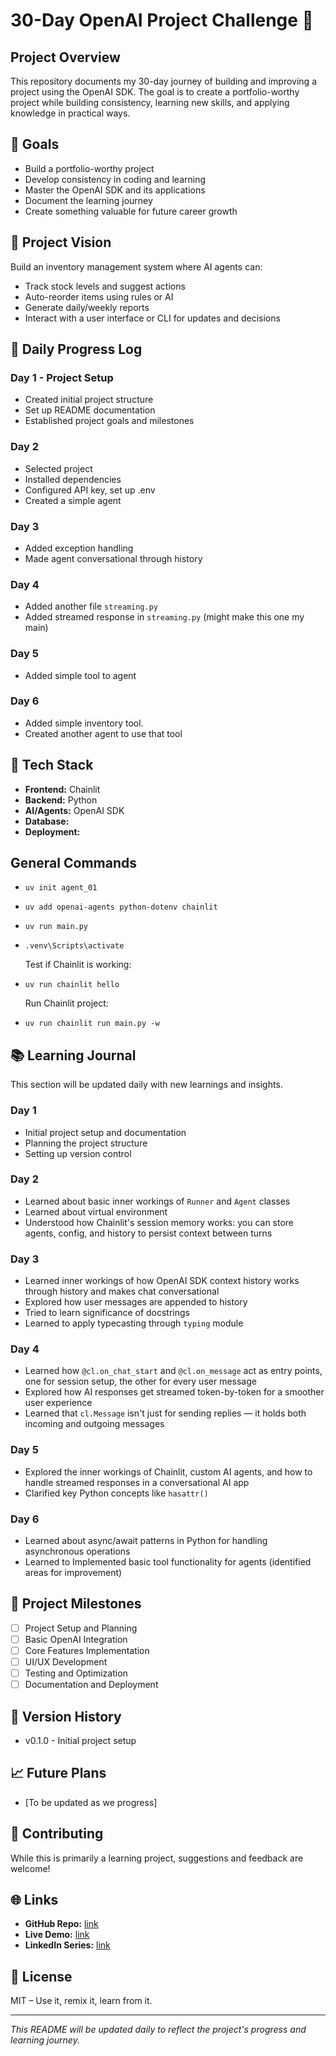 # 30-Day OpenAI Project Challenge 🚀

## Project Overview
This repository documents my 30-day journey of building and improving a project using the OpenAI SDK. The goal is to create a portfolio-worthy project while building consistency, learning new skills, and applying knowledge in practical ways.

## 🎯 Goals
- Build a portfolio-worthy project
- Develop consistency in coding and learning
- Master the OpenAI SDK and its applications
- Document the learning journey
- Create something valuable for future career growth

## 🎯 Project Vision

Build an inventory management system where AI agents can:
- Track stock levels and suggest actions
- Auto-reorder items using rules or AI
- Generate daily/weekly reports
- Interact with a user interface or CLI for updates and decisions

## 📅 Daily Progress Log

### Day 1 - Project Setup
- Created initial project structure
- Set up README documentation
- Established project goals and milestones

### Day 2
- Selected project
- Installed dependencies
- Configured API key, set up .env 
- Created a simple agent

### Day 3
- Added exception handling
- Made agent conversational through history 

### Day 4
- Added another file `streaming.py`
- Added streamed response in `streaming.py` (might make this one my main)

### Day 5
- Added simple tool to agent

### Day 6
- Added simple inventory tool.
- Created another agent to use that tool

## 🧩 Tech Stack

- **Frontend:** Chainlit
- **Backend:** Python
- **AI/Agents:** OpenAI SDK
- **Database:** 
- **Deployment:** 

## General Commands

- `uv init agent_01`
- `uv add openai-agents python-dotenv chainlit`
- `uv run main.py`
- `.venv\Scripts\activate`

    Test if Chainlit is working:
- `uv run chainlit hello`

    Run Chainlit project:
- `uv run chainlit run main.py -w`

## 📚 Learning Journal
This section will be updated daily with new learnings and insights.

### Day 1
- Initial project setup and documentation
- Planning the project structure
- Setting up version control

### Day 2
- Learned about basic inner workings of `Runner` and `Agent` classes
- Learned about virtual environment
- Understood how Chainlit's session memory works: you can store agents, config, and history to persist context between turns

### Day 3
- Learned inner workings of how OpenAI SDK context history works through history and makes chat conversational
- Explored how user messages are appended to history
- Tried to learn significance of docstrings
- Learned to apply typecasting through `typing` module

### Day 4
- Learned how `@cl.on_chat_start` and `@cl.on_message` act as entry points, one for session setup, the other for every user message
- Explored how AI responses get streamed token-by-token for a smoother user experience
- Learned that `cl.Message` isn't just for sending replies — it holds both incoming and outgoing messages

### Day 5 
- Explored the inner workings of Chainlit, custom AI agents, and how to handle streamed responses in a conversational AI app
- Clarified key Python concepts like `hasattr()`

### Day 6
- Learned about async/await patterns in Python for handling asynchronous operations
- Learned to Implemented basic tool functionality for agents (identified areas for improvement)

## 🎯 Project Milestones
- [ ] Project Setup and Planning
- [ ] Basic OpenAI Integration
- [ ] Core Features Implementation
- [ ] UI/UX Development
- [ ] Testing and Optimization
- [ ] Documentation and Deployment

## 🔄 Version History
- v0.1.0 - Initial project setup

## 📈 Future Plans
- [To be updated as we progress]

## 🤝 Contributing
While this is primarily a learning project, suggestions and feedback are welcome!

## 🌐 Links

- **GitHub Repo:** [link](https://github.com/anusha-soh/first_agenitc_project)
- **Live Demo:** [link](#)
- **LinkedIn Series:** [link](https://www.linkedin.com/in/anusha-badar-2572aa2b5/)

## 📄 License
MIT – Use it, remix it, learn from it.

---
*This README will be updated daily to reflect the project's progress and learning journey.* 